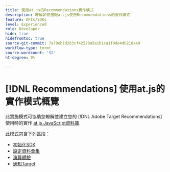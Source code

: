```yaml
---
title: 使用at.js的Recommendations實作模式
description: 瞭解如何搭配at.js使用Recommendations的實作模式
feature: APIs/SDKs
level: Experienced
role: Developer
hide: true
hidefromtoc: true
source-git-commit: 7a79eb1d263cf42529a5a1b1ca1f9de4db218a49
workflow-type: tm+mt
source-wordcount: '52'
ht-degree: 0%

---
```


# [!DNL Recommendations] 使用at.js的實作模式概覽

此實施模式可協助您瞭解並建立您的 [!DNL Adobe Target Recommendations] 使用時的實作 [at.js JavaScript資料庫](/help/dev/implement/client-side/atjs/how-atjs-works/overview.md).

此模式包含下列區段：

* [初始化SDK](/help/dev/patterns/recs-atjs/initialize-sdk.md)
* [設定資料彙集](/help/dev/patterns/recs-atjs/data-collection.md)
* [演算體驗](/help/dev/patterns/recs-atjs/render-experiences.md)
* [通知Target](/help/dev/patterns/recs-atjs/notify-target.md)

